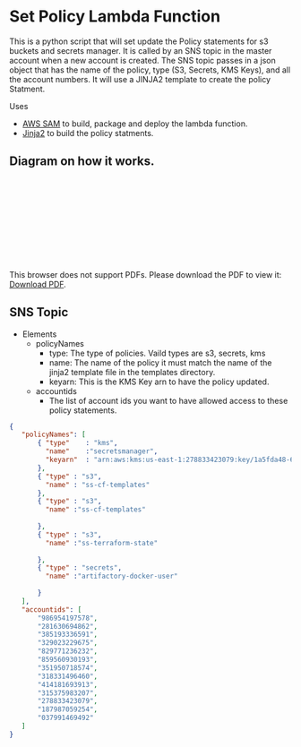 # Set Policy Lambda Function

This is a python script that will set update the Policy statements for s3 buckets and secrets manager. It is called by 
an SNS topic in the master account when a new account is created.  The SNS topic passes in a json object that has the 
name of the policy, type (S3, Secrets, KMS Keys), and all the account numbers. It will use a JINJA2 template to create 
the policy Statment.

Uses
* [AWS SAM](https://aws.amazon.com/serverless/sam/) to build, package and deploy the lambda function.
* [Jinja2](http://jinja.pocoo.org/) to build the policy statments.

## Diagram on how it works.

<object data="https://github.com/Chewy-Inc/set_policies_lambda/blob/master/SetPolicyStatements.pdf" type="application/pdf" width="700px" height="700px">
    <embed src="https://github.com/Chewy-Inc/set_policies_lambda/blob/master/SetPolicyStatements.pdf">
        <p>This browser does not support PDFs. Please download the PDF to view it: <a href="https://github.com/Chewy-Inc/set_policies_lambda/blob/master/SetPolicyStatements.pdf">Download PDF</a>.</p>
    </embed>
</object>



## SNS Topic

* Elements
  * policyNames
    * type: The type of policies. Vaild types are s3, secrets, kms
    * name: The name of the policy it must match the name of the jinja2 template file in the templates directory. 
    * keyarn: This is the KMS Key arn to have the policy updated.
  * accountids
    * The list of account ids you want to have allowed access to these policy statements.


```json
{
   "policyNames": [ 
       { "type"    : "kms",
         "name"    :"secretsmanager",
         "keyarn"  : "arn:aws:kms:us-east-1:278833423079:key/1a5fda48-6bda-4a56-9c60-22ccb0fb8348"
       },
       { "type" : "s3",
         "name" : "ss-cf-templates" 
       },
       { "type" : "s3",
         "name" :"ss-cf-templates"
       
       },
       { "type" : "s3",
         "name" :"ss-terraform-state"
       
       },
       { "type" : "secrets",
         "name" :"artifactory-docker-user"
       
       }
   ],
   "accountids": [
       "986954197578",
       "281630694862",
       "385193336591",
       "329023229675",
       "829771236232",
       "859560930193",
       "351950718574",
       "318331496460",
       "414181693913",
       "315375983207",
       "278833423079",
       "187987059254",
       "037991469492"
   ]
}
```





